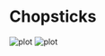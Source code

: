 # Chopsticks

![plot](./images/chopstics_tree_circular_depth=15.png)
![plot](./images/chopstics_tree_linear_depth=15.png)
